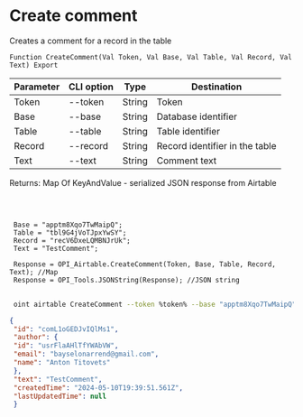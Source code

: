 ﻿---
sidebar_position: 2
---

# Create comment
 Creates a comment for a record in the table



`Function CreateComment(Val Token, Val Base, Val Table, Val Record, Val Text) Export`

 | Parameter | CLI option | Type | Destination |
 |-|-|-|-|
 | Token | --token | String | Token |
 | Base | --base | String | Database identifier |
 | Table | --table | String | Table identifier |
 | Record | --record | String | Record identifier in the table |
 | Text | --text | String | Comment text |

 
 Returns: Map Of KeyAndValue - serialized JSON response from Airtable

<br/>




```bsl title="Code example"
 
 Base = "apptm8Xqo7TwMaipQ";
 Table = "tbl9G4jVoTJpxYwSY";
 Record = "recV6DxeLQMBNJrUk";
 Text = "TestComment";
 
 Response = OPI_Airtable.CreateComment(Token, Base, Table, Record, Text); //Map
 Response = OPI_Tools.JSONString(Response); //JSON string
```
	


```sh title="CLI command example"
 
 oint airtable CreateComment --token %token% --base "apptm8Xqo7TwMaipQ" --table "tbl9G4jVoTJpxYwSY" --record "recV6DxeLQMBNJrUk" --text "TestComment"

```

```json title="Result"
{
 "id": "comL1oGEDJvIQlMs1",
 "author": {
 "id": "usrFlaAHlTfYWAbVW",
 "email": "bayselonarrend@gmail.com",
 "name": "Anton Titovets"
 },
 "text": "TestComment",
 "createdTime": "2024-05-10T19:39:51.561Z",
 "lastUpdatedTime": null
 }
```
